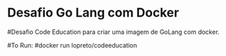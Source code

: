 # Desafio Go Lang com Docker

#Desafio Code Education para criar uma imagem de GoLang com docker.

#To Run: 
#docker run lopreto/codeeducation
